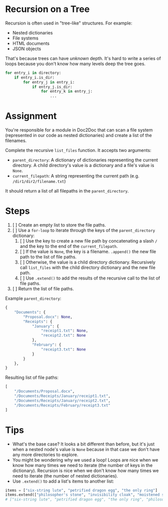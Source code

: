 # Recursion on a Tree

Recursion is often used in "tree-like" structures. For example:

*   Nested dictionaries
*   File systems
*   HTML documents
*   JSON objects

That's because trees can have *unknown* depth. It's hard to write a series of loops because you don't know how many levels deep the tree goes.

```python
for entry_i in directory:
    if entry_i.is_dir:
        for entry_j in entry_i:
            if entry_j.is_dir:
                for entry_k in entry_j:
                    ...
```

# Assignment

You're responsible for a module in Doc2Doc that can scan a file system (represented in our code as nested dictionaries) and create a list of the filenames.

Complete the recursive `list_files` function. It accepts two arguments:

*   `parent_directory`: A dictionary of dictionaries representing the current directory. A child directory's value is a dictionary and a file's value is `None`.
*   `current_filepath`: A string representing the current path (e.g. `/dir1/dir2/filename.txt`)

It should return a list of all filepaths in the `parent_directory`.

# Steps

1.  [ ] Create an empty list to store the file paths.
2.  [ ] Use a `for-loop` to iterate through the keys of the `parent_directory` dictionary:
    1.  [ ] Use the key to create a new file path by concatenating a slash `/` and the key to the end of the `current_filepath`.
    2.  [ ] If the value is `None`, the key is a filename. `.append()` the new file path to the list of file paths.
    3.  [ ] Otherwise, the value is a child directory dictionary. Recursively call `list_files` with the child directory dictionary and the new file path.
    4.  [ ] Use `.extend()` to add the results of the recursive call to the list of file paths.
3.  [ ] Return the list of file paths.

Example `parent_directory`:

```python
{
    "Documents": {
        "Proposal.docx": None,
        "Receipts": {
            "January": {
                "receipt1.txt": None,
                "receipt2.txt": None
            },
            "February": {
                "receipt3.txt": None
            }
        }
    },
}
```

Resulting list of file paths:

```python
[
    "/Documents/Proposal.docx",
    "/Documents/Receipts/January/receipt1.txt",
    "/Documents/Receipts/January/receipt2.txt",
    "/Documents/Receipts/February/receipt3.txt"
]
```

# Tips

*   What's the base case? It looks a bit different than before, but it's just when a nested node's value is `None` because in that case we don't have any more directories to explore.
*   You might be wondering why we used a loop! Loops are nice when we know how many times we need to iterate (the number of keys in the dictionary). Recursion is nice when we don't know how many times we need to iterate (the number of nested dictionaries).
*   Use `.extend()` to add a list's items to another list:

```python
items = ["six-string lute", "petrified dragon egg", "the only ring"]
items.extend(["philosopher's stone", "invisibility cloak", "moistened scimitar"])
# ["six-string lute", "petrified dragon egg", "the only ring", "philosopher's stone", "invisibility cloak", "moistened scimitar"]
```
